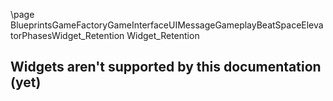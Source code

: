 \page BlueprintsGameFactoryGameInterfaceUIMessageGameplayBeatSpaceElevatorPhasesWidget_Retention Widget_Retention
## Widgets aren't supported by this documentation (yet)

